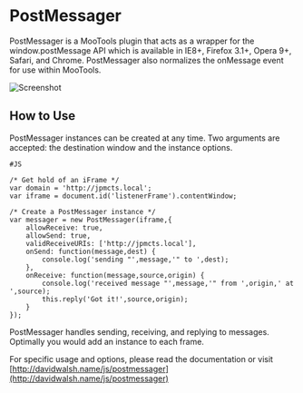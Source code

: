 PostMessager
=========

PostMessager is a MooTools plugin that acts as a wrapper for the window.postMessage API which is available in IE8+, Firefox 3.1+, Opera 9+, Safari, and Chrome.  PostMessager also normalizes the onMessage event for use within MooTools.

![Screenshot](http://davidwalsh.name/dw-content/postmessager.png)


How to Use
----------

PostMessager instances can be created at any time.  Two arguments are accepted:  the destination window and the instance options.

	#JS
	
	/* Get hold of an iFrame */
	var domain = 'http://jpmcts.local';
	var iframe = document.id('listenerFrame').contentWindow;
	
	/* Create a PostMessager instance */
	var messager = new PostMessager(iframe,{
		allowReceive: true,
		allowSend: true,
		validReceiveURIs: ['http://jpmcts.local'],
		onSend: function(message,dest) {
			console.log('sending "',message,'" to ',dest);
		},
		onReceive: function(message,source,origin) {
			console.log('received message "',message,'" from ',origin,' at ',source);
			this.reply('Got it!',source,origin);
		}
	});
	
PostMessager handles sending, receiving, and replying to messages.  Optimally you would add an instance to each frame.

For specific usage and options, please read the documentation or visit [http://davidwalsh.name/js/postmessager](http://davidwalsh.name/js/postmessager)
